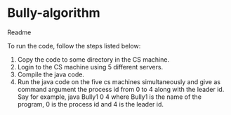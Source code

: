 # Bully-algorithm

Readme 

To run the code, follow the steps listed below: 

1. Copy the code to some directory in the CS machine.
2. Login to the CS machine using 5 different servers. 
3. Compile the java code. 
4. Run the java code on the five cs machines simultaneously and give as command argument the process id from 0 to 4 along with the leader id. 
Say for example, java Bully1 0 4 where Bully1 is the name of the program, 0 is the process id and 4 is the leader id. 